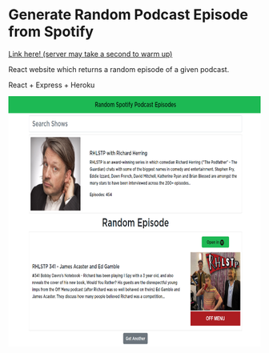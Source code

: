 # Generate Random Podcast Episode from Spotify

[Link here! (server may take a second to warm up)](https://random-spotify-ep.herokuapp.com/)

React website which returns a random episode of a given podcast.

React + Express + Heroku

<img src="./images/main.png" height=500/>
